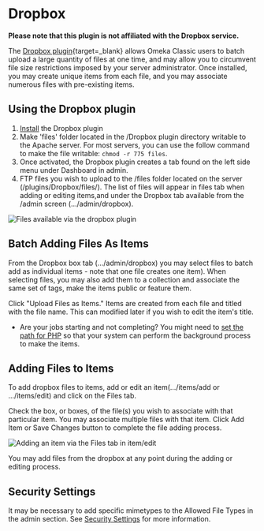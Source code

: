 # Dropbox

**Please note that this plugin is not affiliated with the Dropbox service.**

The [Dropbox plugin](https://omeka.org/classic/plugins/Dropbox/){target=_blank} allows Omeka Classic users to batch upload a large quantity of files at one time, and may allow you to circumvent file size restrictions imposed by your server administrator. Once installed, you may create unique items from each file, and you may associate numerous files with pre-existing items.

## Using the Dropbox plugin

1.  [Install](../Admin/Adding_and_Managing_Plugins.md) the Dropbox plugin
2.  Make 'files' folder located in the /Dropbox plugin directory writable to the Apache server. For most servers, you can use the follow command to make the file writable: `chmod -r 775 files`.
3.  Once activated, the Dropbox plugin creates a tab found on the left side menu under Dashboard in admin.
4.  FTP files you wish to upload to the /files folder located on the server (/plugins/Dropbox/files/). The list of files will appear in files tab when adding or editing items,and under the Dropbox tab available from the /admin screen (.../admin/dropbox).

![Files available via the dropbox plugin ](../doc_files/plugin_images/Dropbox.png)

## Batch Adding Files As Items 

From the Dropbox box tab (.../admin/dropbox) you may select files to batch add as individual items - note that one file creates one item). When selecting files, you may also add them to a collection and associate the same set of tags, make the items public or feature them.

Click "Upload Files as Items." Items are created from each file and titled with the file name. This can modified later if you wish to edit the item's title.

- Are your jobs starting and not completing? You might need to [set the path for PHP](../Technical/Setting_PHP_Path.md) so that your system can perform the background process to make the items.

## Adding Files to Items 

To add dropbox files to items, add or edit an item(.../items/add or .../items/edit) and click on the Files tab.

Check the box, or boxes, of the file(s) you wish to associate with that particular item. You may associate multiple files with that item. Click Add Item or Save Changes button to complete the file adding process.

![Adding an item via the Files tab in item/edit](../doc_files/plugin_images/Dropboxitem.png)

You may add files from the dropbox at any point during the adding or editing process.

## Security Settings

It may be necessary to add specific mimetypes to the Allowed File Types in the admin section. See [Security Settings](../Admin/Settings/Security_Settings.md) for more information.

